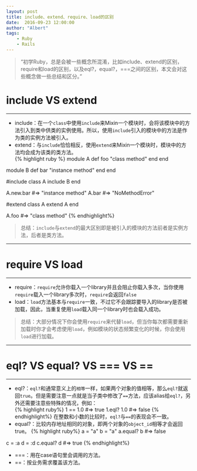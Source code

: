 ```yaml
---
layout: post
title: include、extend、require、load的区别
date:  2016-09-23 12:00:00
author: "Albert"
tags:
    - Ruby
    - Rails
---
```


> “初学Ruby，总是会被一些概念所混淆，比如include、extend的区别，require和load的区别，以及eql?，equal?，===之间的区别，本文会对这些概念做一些总结和区分。”

# include VS extend
- - - 
* include：在一个`class`中使用`include`来Mixin一个模块时，会将该模块中的方法引入到类中供类的实例使用。所以，使用`include`引入的模块中的方法是作为类的实例方法被引入。  
* extend：与`include`恰恰相反，使用`extend`来Mixin一个模块时，模块中的方法均会成为该类的类方法。  
{% highlight ruby %}
module A
  def foo
    "class method"
  end
end

module B
  def bar
    "instance method"
  end
end

#include
class A
    include B
end

A.new.bar #=> "instance method"
A.bar #=> "NoMethodError"

#extend
class A
    extend A
end

A.foo #=> "class method"
{% endhighlight%}
> 总结：`include`与`extend`的最大区别即是被引入的模块的方法前者是实例方法，后者是类方法。
- - - 
# require VS load
- - - 
* require：`require`允许你载入一个library并且会阻止你载入多次，当你使用`require`载入一个library多次时，`require`会返回`false`   
* load：`load`方法基本与`require`一致，不过它不会跟踪要导入的library是否被加载，因此，当重复使用`load`载入同一个library时也会载入成功。   

> 总结：大部分情况下你会使用`require`来代替`load`，但当你每次都需要重新加载时你才会考虑使用`load`，例如模块的状态频繁变化的时候，你会使用`load`进行加载。
- - - 
# eql? VS equal? VS === VS ==
- - - 
* eql?：`eql?`和通常意义上的`相等`一样，如果两个对象的值相等，那么`eql?`就返回`true`。但是需要注意一点就是当子类中修改了`==`方法，应该alias给`eql?`，另外还需要注意些特殊的情况，例如：  
{% highlight ruby%}
1 == 1.0 #=> true
1.eql? 1.0 #=> false
{% endhighlight%}
在整数和小数的比较时，`eql?`与`==`的表现会不一致。
* equal?：比较内存地址相同的对象，即两个对象的`object_id`相等才会返回true。 
{% highlight ruby%}
a = "a"
b = "a"
a.equal? b #=> false

c = :a
d = :d
c.equal? d #=> true
{% endhighlight%}
* ===：用在case语句里会调用的方法。   
* ==：按业务需求覆盖该方法。  

